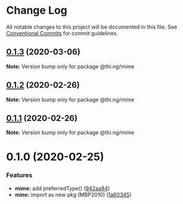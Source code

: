 # Change Log

All notable changes to this project will be documented in this file.
See [Conventional Commits](https://conventionalcommits.org) for commit guidelines.

## [0.1.3](https://github.com/thi-ng/umbrella/compare/@thi.ng/mime@0.1.2...@thi.ng/mime@0.1.3) (2020-03-06)

**Note:** Version bump only for package @thi.ng/mime





## [0.1.2](https://github.com/thi-ng/umbrella/compare/@thi.ng/mime@0.1.1...@thi.ng/mime@0.1.2) (2020-02-26)

**Note:** Version bump only for package @thi.ng/mime





## [0.1.1](https://github.com/thi-ng/umbrella/compare/@thi.ng/mime@0.1.0...@thi.ng/mime@0.1.1) (2020-02-26)

**Note:** Version bump only for package @thi.ng/mime





# 0.1.0 (2020-02-25)


### Features

* **mime:** add preferredType() ([942aa84](https://github.com/thi-ng/umbrella/commit/942aa8493ebc67c08bf02d4e88508f4058f726ce))
* **mine:** import as new pkg (MBP2010) ([1a60345](https://github.com/thi-ng/umbrella/commit/1a603459b30de13879ca8a02af7f7d95b5c3f8cc))
